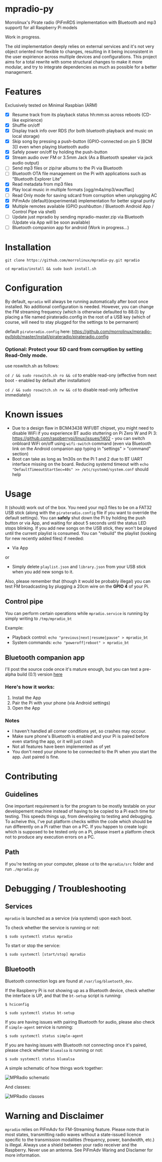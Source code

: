 # mpradio-py
Morrolinux's Pirate radio (PiFmRDS implementation with Bluetooth and mp3 support) for all Raspberry Pi models

Work in progress.

The old implementation deeply relies on external services and it's not very object oriented nor flexible to changes, resulting in it being inconsistent in the user expirience across multiple devices and configurations. This project aims for a total rewrite with some structural changes to make it more modular, and try to integrate dependencies as much as possible for a better management.

# Features
Exclusively tested on Minimal Raspbian (ARM)
- [x] Resume track from its playback status hh:mm:ss across reboots (CD-like expirience)
- [x] Shuffle on/off
- [x] Display track info over RDS (for both bluetooth playback and music on local storage)
- [x] Skip song by pressing a push-button (GPIO-connected on pin 5 [BCM 3]) even when playing bluetooth audio
- [x] Safely power on/off by holding the push-button
- [x] Stream audio over FM or 3.5mm Jack (As a Bluetooth speaker via jack audio output)
- [ ] Send mp3 files or zip/rar albums to the Pi via Bluetooth
- [ ] Bluetooth OTA file management on the Pi with applications such as "Bluetooth Explorer Lite"
- [x] Read metadata from mp3 files
- [x] Play local music in multiple formats [ogg/m4a/mp3/wav/flac]
- [ ] Read Only mode for saving sdcard from corruption when unplugging AC
- [x] PiFmAdv (default)(experimental) implementation for better signal purity 
- [x] Multiple remotes available (GPIO pushbutton / Bluetooth Android App / Control Pipe via shell)
- [ ] Update just mpradio by sending mpradio-master.zip via Bluetooth (Update via App will be soon available)
- [ ] Bluetooth companion app for android (Work in progress...) 

# Installation
`git clone https://github.com/morrolinux/mpradio-py.git mpradio`

`cd mpradio/install && sudo bash install.sh`

# Configuration
By default, `mpradio` will always be running automatically after boot once installed. No additional configuration is needed.
However, you can change the FM streaming frequency (which is otherwise defaulted to 88.0) by placing a file named pirateradio.config in the root of a USB key (which of course, will need to stay plugged for the settings to be permanent)

default `pirateradio.config` here: https://github.com/morrolinux/mpradio-py/blob/master/install/pirateradio/pirateradio.config

### Optional: Protect your SD card from corruption by setting Read-Only mode.

use roswitch.sh as follows:

`cd / && sudo roswitch.sh ro && cd` to enable read-ony (effective from next boot - enabled by default after installation)

`cd / && sudo roswitch.sh rw && cd` to disable read-only (effective immediately)


# Known issues
- Due to a design flaw in BCM43438 WIFI/BT chipset, you might need to disable WiFi if you experience BT audio stuttering on Pi Zero W and Pi 3: https://github.com/raspberrypi/linux/issues/1402 - you can switch onbloard WiFi on/off using `wifi-switch` command (even via Bluetooth link on the Android companion app typing in "settings" > "command" section) 
- Boot can take as long as 1m30s on the Pi 1 and 2 due to BT UART interface missing on the board.
  Reducing systemd timeout with `echo "DefaultTimeoutStartSec=40s" >> /etc/systemd/system.conf` should help

# Usage
It (should) work out of the box. You need your mp3 files to be on a FAT32 USB stick (along with the `pirateradio.config` file if you want to override the default settings).
You can **safely** shut down the Pi by holding the push button or via App, and waiting for about 5 seconds until the status LED stops blinking.
If you add new songs on the USB stick, they won't be played until the current playlist is consumed. You can "rebuild" the playlist (looking for new recently added files) if needed:
- Via App 

or

- Simply delete `playlist.json` and `library.json` from your USB stick when you add new songs to it.
  
Also, please remember that (though it would be probably illegal) you can test FM broadcasting by plugging a 20cm wire on the **GPIO 4** of your Pi.

## Control pipe
You can perform certain operations while `mpradio.service` is running by simply writing to `/tmp/mpradio_bt`

Example:
* Playback control:  `echo "previous|next|resume|pause" > mpradio_bt`
* System commands: `echo "poweroff|reboot" > mpradio_bt`

## Bluetooth companion app 

I'll post the source code once it's mature enough, but you can test a pre-alpha build (0.1) version [here](http://www.mediafire.com/file/p03pd2w5auaht3s/mpradio-py_0.1.apk/file) 

### Here's how it works:

1. Install the App
2. Pair the Pi with your phone (via Android settings)
3. Open the App

### Notes
* I haven't handled all corner conditions yet, so crashes may occour. 
* Make sure phone's Bluetooth is enabled and your Pi is paired before even starting the app, or it will just crash
* Not all features have been implemented as of yet
* You don't need your phone to be connected to the Pi when you start the app. Just paired is fine.

# Contributing
## Guidelines
One important requirement is for the program to be mostly testable on your developement machine instead of having to be copied to a Pi each time for testing. This speeds things up, from developing to testing and debugging. To acheive this, I've put platform checks within the code which should be run differently on a Pi rather than on a PC. If you happen to create logic which is supposed to be tested only on a Pi, please insert a platform check not to produce any execution errors on a PC.

## Path
If you're testing on your computer, please `cd` to the `mpradio/src` folder and run `./mpradio.py`

# Debugging / Troubleshooting
## Services
`mpradio` is launched as a service (via systemd) upon each boot.

To check whether the service is running or not: 

` $ sudo systemctl status mpradio `

To start or stop the service:

` $ sudo systemctl [start/stop] mpradio `

## Bluetooth

Bluetooth connection logs are found at ` /var/log/bluetooth_dev `.

If the Raspberry Pi is not showing up as a Bluetooth device, check whether the interface is UP, and that the `bt-setup` script is running:

` $ hciconfig `

` $ sudo systemctl status bt-setup `

If you are having issues with pairing Bluetooth for audio, please also check if `simple-agent` service is running:

` $ sudo systemctl status simple-agent `

If you are having issues with Bluetooth not connecting once it's paired, please check whether `bluealsa` is running or not:

` $ sudo systemctl status bluealsa `

A simple schematic of how things work together:

![MPRadio schematic](/doc/mpradio_schematic.png?raw=true "mpradio schematic")

And classes:

![MPRadio classes](/doc/mpradio_classess.png?raw=true "mpradio classes")

# Warning and Disclaimer
`mpradio` relies on PiFmAdv for FM-Streaming feature. Please note that in most states, transmitting radio waves without a state-issued licence specific to the transmission modalities (frequency, power, bandwidth, etc.) is illegal. Always use a shield between your radio receiver and the Raspberry. Never use an antenna. See PiFmAdv Waring and Disclamer for more information.
